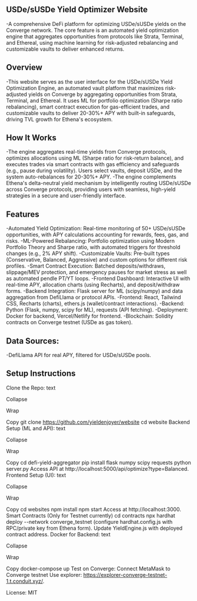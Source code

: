 ## USDe/sUSDe Yield Optimizer Website
-A comprehensive DeFi platform for optimizing USDe/sUSDe yields on the Converge network. The core feature is an automated yield optimization engine that aggregates opportunities from protocols like Strata, Terminal, and Ethereal, using machine learning for risk-adjusted rebalancing and customizable vaults to deliver enhanced returns.

## Overview
-This website serves as the user interface for the USDe/sUSDe Yield Optimization Engine, an automated vault platform that maximizes risk-adjusted yields on Converge by aggregating opportunities from Strata, Terminal, and Ethereal. It uses ML for portfolio optimization (Sharpe ratio rebalancing), smart contract execution for gas-efficient trades, and customizable vaults to deliver 20-30%+ APY with built-in safeguards, driving TVL growth for Ethena's ecosystem.

## How It Works
-The engine aggregates real-time yields from Converge protocols, optimizes allocations using ML (Sharpe ratio for risk-return balance), and executes trades via smart contracts with gas efficiency and safeguards (e.g., pause during volatility). Users select vaults, deposit USDe, and the system auto-rebalances for 20-30%+ APY.
-The engine complements Ethena's delta-neutral yield mechanism by intelligently routing USDe/sUSDe across Converge protocols, providing users with seamless, high-yield strategies in a secure and user-friendly interface.

## Features
-Automated Yield Optimization: Real-time monitoring of 50+ USDe/sUSDe opportunities, with APY calculations accounting for rewards, fees, gas, and risks.
-ML-Powered Rebalancing: Portfolio optimization using Modern Portfolio Theory and Sharpe ratio, with automated triggers for threshold changes (e.g., 2% APY shift).
-Customizable Vaults: Pre-built types (Conservative, Balanced, Aggressive) and custom options for different risk profiles.
-Smart Contract Execution: Batched deposits/withdraws, slippage/MEV protection, and emergency pauses for market stress as well as automated pendle PT/YT loops.
-Frontend Dashboard: Interactive UI with real-time APY, allocation charts (using Recharts), and deposit/withdraw forms.
-Backend Integration: Flask server for ML (scipy/numpy) and data aggregation from DefiLlama or protocol APIs.
-Frontend: React, Tailwind CSS, Recharts (charts), ethers.js (wallet/contract interactions).
-Backend: Python (Flask, numpy, scipy for ML), requests (API fetching).
-Deployment: Docker for backend, Vercel/Netlify for frontend.
-Blockchain: Solidity contracts on Converge testnet (USDe as gas token).


## Data Sources: 
-DefiLlama API for real APY, filtered for USDe/sUSDe pools.

## Setup Instructions
Clone the Repo:
text

Collapse

Wrap

Copy
git clone https://github.com/yieldenjoyer/website
cd website
Backend Setup (ML and API):
text

Collapse

Wrap

Copy
cd defi-yield-aggregator
pip install flask numpy scipy requests
python server.py
Access API at http://localhost:5000/api/optimize?type=Balanced.
Frontend Setup (UI):
text

Collapse

Wrap

Copy
cd websites
npm install
npm start
Access at http://localhost:3000.
Smart Contracts (Only for Testnet currently)
cd contracts
npx hardhat deploy --network converge_testnet (configure hardhat.config.js with RPC/private key from Ethena form).
Update YieldEngine.js with deployed contract address.
Docker for Backend:
text

Collapse

Wrap

Copy
docker-compose up
Test on Converge:
Connect MetaMask to Converge testnet 
Use explorer: https://explorer-converge-testnet-1.t.conduit.xyz/.

License: MIT
